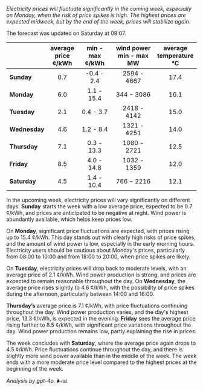 *Electricity prices will fluctuate significantly in the coming week, especially on Monday, when the risk of price spikes is high. The highest prices are expected midweek, but by the end of the week, prices will stabilize again.*

The forecast was updated on Saturday at 09:07.

|               | average<br>price<br>¢/kWh | min - max<br>¢/kWh | wind power<br>min - max<br>MW | average<br>temperature<br>°C |
|:-------------|:----------------:|:----------------:|:-------------:|:-------------:|
| **Sunday**    | 0.7             | -0.4 - 2.4       | 2594 - 4667    | 17.4          |
| **Monday**    | 6.0             | 1.1 - 15.4       | 344 - 3086     | 16.1          |
| **Tuesday**   | 2.1             | 0.4 - 3.7        | 2418 - 4142    | 15.0          |
| **Wednesday** | 4.6             | 1.2 - 8.4        | 1321 - 4251    | 14.0          |
| **Thursday**  | 7.1             | 0.3 - 13.3       | 1080 - 2721    | 12.5          |
| **Friday**    | 8.5             | 4.0 - 14.8       | 1032 - 1359    | 12.0          |
| **Saturday**  | 4.5             | 1.4 - 10.4       | 766 - 2216     | 12.1          |

In the upcoming week, electricity prices will vary significantly on different days. **Sunday** starts the week with a low average price, expected to be 0.7 ¢/kWh, and prices are anticipated to be negative at night. Wind power is abundantly available, which helps keep prices low.

On **Monday**, significant price fluctuations are expected, with prices rising up to 15.4 ¢/kWh. This day stands out with clearly high risks of price spikes, and the amount of wind power is low, especially in the early morning hours. Electricity users should be cautious about Monday's prices, particularly from 08:00 to 10:00 and from 18:00 to 20:00, when price spikes are likely.

On **Tuesday**, electricity prices will drop back to moderate levels, with an average price of 2.1 ¢/kWh. Wind power production is strong, and prices are expected to remain reasonable throughout the day. On **Wednesday**, the average price rises slightly to 4.6 ¢/kWh, with the possibility of price spikes during the afternoon, particularly between 14:00 and 16:00.

**Thursday’s** average price is 7.1 ¢/kWh, with price fluctuations continuing throughout the day. Wind power production varies, and the day's highest price, 13.3 ¢/kWh, is expected in the evening. **Friday** sees the average price rising further to 8.5 ¢/kWh, with significant price variations throughout the day. Wind power production remains low, partly explaining the rise in prices.

The week concludes with **Saturday**, where the average price again drops to 4.5 ¢/kWh. Price fluctuations continue throughout the day, and there is slightly more wind power available than in the middle of the week. The week ends with a more moderate price level compared to the highest prices at the beginning of the week.

*Analysis by gpt-4o.* 🌬️📊
